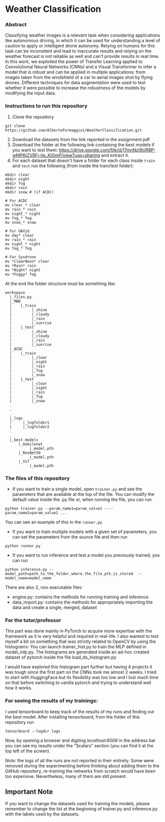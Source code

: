 # Weather Classification

### Abstract
Classifying weather images is a relevant task when considering applications like autonomous driving, in which it can be used for understanding a level of caution to apply or intelligent drone autonomy.
Relying on humans for this task can be inconsitent and lead to inaccurate results and relying on the weather forecast is not reliable as well and can't provide results in real time.
In this work, we exploited the power of Transfer Learning applied to Convolutional Neural Networks (CNNs) and a Visual Transformer to infer a model that is robust and can be applied in multiple applications: from images taken from the windshield of a car to aerial images shot by flying drones.
Different techniques for data augmentation were used to test whether it were possible to increase the robustness of the models by modifying the input data.

### Instructions to run this repository

1. Clone the repository
```
git clone https://github.com/AlbertoFormaggio1/WeatherClassification.git
```
2. Download the datasets from the link reported in the assignment pdf
3. Download the folder at the following link containing the best models if you want to test them: https://drive.google.com/file/d/17mnNzI9UR8P-wMP6tZV8Fi-Ijp_KiGmP/view?usp=sharing and extract it.
4. For each dataset that doesn't have a folder for each class inside ```train``` and ```test``` run the following (from inside the train/test folder):
```
mkdir clear
mkdir night
mkdir fog
mkdir rain
mkdir snow # (if ACDC)

# For ACDC
mv clear_* clear
mv rain_* rain
mv night_* night
mv fog_* fog
mv snow_* snow

# For UAVid
mv day* clear
mv rain_* rain
mv night_* night
mv fog_* fog

# For Syndrone
mv *ClearNoon* clear
mv *Rain* rain
mv *Night* night
mv *Foggy* fog
```

At the end the folder structure must be something like:
```
workspace
  |_files.py
  |_MWD
  |    |_train
  |         |_shine
  |         |_cloudy
  |         |_rain
  |         |_sunrise
  |    |_test
  |         |_shine
  |         |_cloudy
  |         |_rain
  |         |_sunrise
  |_ACDC
  |    |_train
  |         |_clear
  |         |_night
  |         |_rain
  |         |_fog
  |         |_snow
  |    |_test
  |         |_clear
  |         |_night
  |         |_rain
  |         |_fog
  |         |_snow
  .
  .
  .
  |_logs
  |     |_logfolder1
  |     |_logfolder2
  .
  .
  |_best_models
      |_mobilenet
           |_model.pth
      |_ResNet50
           |_model.pth
      |_ViT
           |_model.pth
```

### The files of this repository
- If you want to train a single model, open ```trainer.py``` and see the parameters that are available at the top of the file.
You can modify the default value inside the .py file or, when running the file, you can run 
```
python trainer.py --param_name1=param_value1 ----param_name2=param_value2 ...
```
You can see an example of this in the ```runner.py```

- If you want to train multiple models with a given set of parameters, you can set the parameters from the source file and then run
```
python runner.py
```

- If you want to run inference and test a model you previously trained, you can run
```
python inference.py --model_path=path_to_the_folder_where_the_file_pth_is_stored  --model_name=model_name
```

There are also 2, non executable files:
- engine.py: contains the methods for running training and inference.
- data_import.py: contains the methods for appropriately importing the data and create a single, merged, dataset

### For the tutor/professor

This part was done mainly in PyTorch to acquire more expertise with the framework as it is very helpful and required in real-life.
I also wanted to test myself a bit on something that was strictly related to OpenCV by using the histograms:
You can launch trainer_hist.py to train the MLP defined in model_mlp.py. The histograms are generated inside an ad-hoc created dataset of pytorch inside the file load_ds_histogram.py

I would have explored this histogram part further but having 4 projects it was tough since the first part on the CNNs took me almost 2 weeks. I tried to start with HuggingFace but its flexibility was too low and I lost much
time on that before switching to vanilla pytorch and trying to understand well how it works.

### For seeing the results of my trainings:
I used tensorboard to keep track of the results of my runs and finding out the best model.
After installing tensorboard, from the folder of this repository run
```
tensorboard --logdir logs
```

Now, by opening a browser and digiting *localhost:6006* in the address bar you can see my results under the "Scalars" section (you can find it at the top left of the screen).

*Note*: the logs of all the runs are not reported in their entirety. Some were removed during the experimenting before thinking about adding them to the GitHub repository, re-training the networks from scratch would have been too expensive. Nevertheless, many of them are still present.

## Important Note
If you want to change the datasets used for training the models, please remember to change the list at the beginning of trainer.py and inference.py with the labels used by the datasets.


